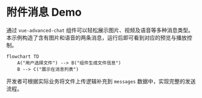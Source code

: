 # 附件消息 Demo

通过 `vue-advanced-chat` 组件可以轻松展示图片、视频及语音等多种消息类型。本示例构造了含有图片和语音的两条消息，运行后即可看到对应的预览与播放控制。

```mermaid
flowchart TD
    A("用户选择文件") --> B("组件生成文件信息")
    B --> C("展示在消息列表")
```

开发者可根据实际业务将文件上传逻辑补充到 `messages` 数据中，实现完整的发送流程。
